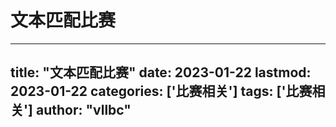 # 文本匹配比赛

---
title: "文本匹配比赛"
date: 2023-01-22
lastmod: 2023-01-22
categories: ['比赛相关']
tags: ['比赛相关']
author: "vllbc"
---

